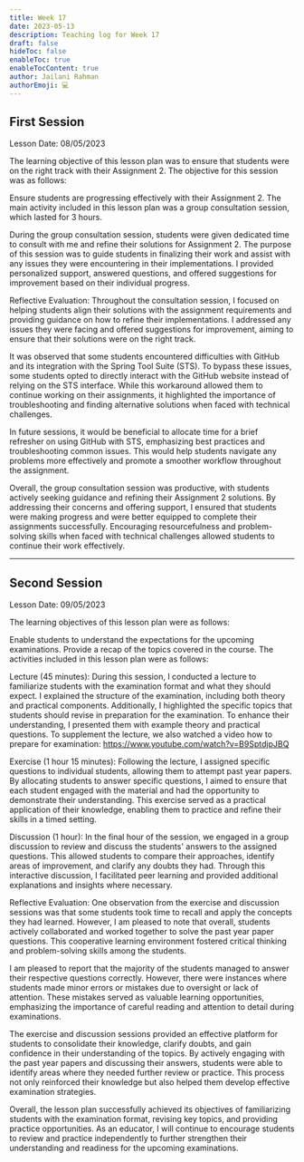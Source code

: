 ```yaml
---
title: Week 17
date: 2023-05-13
description: Teaching log for Week 17
draft: false
hideToc: false
enableToc: true
enableTocContent: true
author: Jailani Rahman
authorEmoji: 💻
---
```


## First Session

Lesson Date: 08/05/2023

The learning objective of this lesson plan was to ensure that students were on the right track with their Assignment 2. The objective for this session was as follows:

Ensure students are progressing effectively with their Assignment 2.
The main activity included in this lesson plan was a group consultation session, which lasted for 3 hours.

During the group consultation session, students were given dedicated time to consult with me and refine their solutions for Assignment 2. The purpose of this session was to guide students in finalizing their work and assist with any issues they were encountering in their implementations. I provided personalized support, answered questions, and offered suggestions for improvement based on their individual progress.

Reflective Evaluation:
Throughout the consultation session, I focused on helping students align their solutions with the assignment requirements and providing guidance on how to refine their implementations. I addressed any issues they were facing and offered suggestions for improvement, aiming to ensure that their solutions were on the right track.

It was observed that some students encountered difficulties with GitHub and its integration with the Spring Tool Suite (STS). To bypass these issues, some students opted to directly interact with the GitHub website instead of relying on the STS interface. While this workaround allowed them to continue working on their assignments, it highlighted the importance of troubleshooting and finding alternative solutions when faced with technical challenges.

In future sessions, it would be beneficial to allocate time for a brief refresher on using GitHub with STS, emphasizing best practices and troubleshooting common issues. This would help students navigate any problems more effectively and promote a smoother workflow throughout the assignment.

Overall, the group consultation session was productive, with students actively seeking guidance and refining their Assignment 2 solutions. By addressing their concerns and offering support, I ensured that students were making progress and were better equipped to complete their assignments successfully. Encouraging resourcefulness and problem-solving skills when faced with technical challenges allowed students to continue their work effectively.

---

## Second Session

Lesson Date: 09/05/2023

The learning objectives of this lesson plan were as follows:

Enable students to understand the expectations for the upcoming examinations.
Provide a recap of the topics covered in the course.
The activities included in this lesson plan were as follows:

Lecture (45 minutes):
During this session, I conducted a lecture to familiarize students with the examination format and what they should expect. I explained the structure of the examination, including both theory and practical components. Additionally, I highlighted the specific topics that students should revise in preparation for the examination. To enhance their understanding, I presented them with example theory and practical questions. To supplement the lecture, we also watched a video how to prepare for examination: https://www.youtube.com/watch?v=B9SptdjpJBQ

Exercise (1 hour 15 minutes):
Following the lecture, I assigned specific questions to individual students, allowing them to attempt past year papers. By allocating students to answer specific questions, I aimed to ensure that each student engaged with the material and had the opportunity to demonstrate their understanding. This exercise served as a practical application of their knowledge, enabling them to practice and refine their skills in a timed setting.

Discussion (1 hour):
In the final hour of the session, we engaged in a group discussion to review and discuss the students' answers to the assigned questions. This allowed students to compare their approaches, identify areas of improvement, and clarify any doubts they had. Through this interactive discussion, I facilitated peer learning and provided additional explanations and insights where necessary.

Reflective Evaluation:
One observation from the exercise and discussion sessions was that some students took time to recall and apply the concepts they had learned. However, I am pleased to note that overall, students actively collaborated and worked together to solve the past year paper questions. This cooperative learning environment fostered critical thinking and problem-solving skills among the students.

I am pleased to report that the majority of the students managed to answer their respective questions correctly. However, there were instances where students made minor errors or mistakes due to oversight or lack of attention. These mistakes served as valuable learning opportunities, emphasizing the importance of careful reading and attention to detail during examinations.

The exercise and discussion sessions provided an effective platform for students to consolidate their knowledge, clarify doubts, and gain confidence in their understanding of the topics. By actively engaging with the past year papers and discussing their answers, students were able to identify areas where they needed further review or practice. This process not only reinforced their knowledge but also helped them develop effective examination strategies.

Overall, the lesson plan successfully achieved its objectives of familiarizing students with the examination format, revising key topics, and providing practice opportunities. As an educator, I will continue to encourage students to review and practice independently to further strengthen their understanding and readiness for the upcoming examinations.
